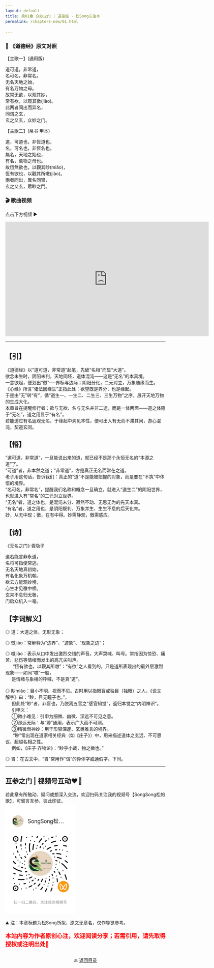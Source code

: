 ```yaml
---
layout: default
title: 第01章 众妙之门 | 道德经 · 松Song心注本
permalink: /chapters-new/01.html

---
```


### 📜 《道德经》原文对照
【主歌一】(通用版)<br>

道可道，非常道，<br>
名可名，非常名。<br>
无名天地之始，<br>
有名万物之母。<br>
故常无欲，以观其妙，<br>
常有欲，以观其徼(jiào)。<br>
此两者同出而异名，<br>
同谓之玄，<br>
玄之又玄，众妙之门。<br>

【主歌二】(帛书·甲本)<br>

道，可道也，非恆道也，<br>
名，可名也，非恆名也。<br>
無名，天地之始也，<br>
有名，萬物之母也。<br>
故恆無欲也，以觀其眇(miǎo)，<br>
恆有欲也，以觀其所噭(jiào)。<br>
兩者同出，異名同胃，<br>
玄之又玄，眾眇之門。<br>

### 🎬 歌曲视频
点击下方视频 ▶️
<iframe src="https://streamable.com/e/gjo6ka" width="640" height="360" frameborder="0" allowfullscreen loading="lazy"></iframe>

---

## 【引】

《道德经》以“道可道，非常道”起笔，先破“名相”而显“大道”。<br>
 欲念未生时，阴阳未判，天地同坯，道体混沌——这是“无名”的本真境。<br>
 一念欲起，便划出“徼”──界标与边际；阴阳分化，二元对立，万象随缘而生。<br>
 《心经》所言“诸法因缘生”正指此处：欲望既是界分，也是缘起。<br>
 于是由“无”转“有”，循“道生一、一生二、二生三、三生万物”之序，展开天地万物的生成大化。<br>
 本章旨在提醒修行者：欲与无欲、名与无名并非二途，而是一体两面——道之体隐于“无名”，道之用显于“有名”。<br>
 若能透过有名返观无名，于缘起中洞见本性，便可出入有无而不滞其间，游心混沌，契道玄同。<br>

## 【悟】

  “道可道，非常道”，一旦能说出来的道，就已经不是那个永恒无名的“本源之道”了。<br>
  “可道”者，非本然之道；“非常道”，方是真正无名而常在之道。<br>
  老子用这句话，告诉我们：真正的“道”不是能被把握的对象，而是要在“不执”中体悟的境界。<br>
  “名可名，非常名”，提醒我们名称和概念一旦确立，就进入“道生二”的阴阳世界，也就进入有“常名”的二元对立世界。<br>
  “无名”者，道之体也，是混沌未分、寂然不动、无思无为的先天本真。<br>
  “有名”者，道之用也，是阴阳既判、万象并生、生生不息的后天化育。<br>
   妙，从无中现；徼，在有中得。妙需静观，徼需感应。<br>

## 【诗】
《无名之门》·青隐子

道若能言非永道，<br>
名将可指便常逃。<br>
无名天地真初始，<br>
有名化象万机朝。<br>
欲去方能观妙境，<br>
心生才见徼中桥。<br>
玄来不息归无极，<br>
门启众机入一毫。<br>

## 【字词解义】

◎ 道：大道之体，无形无象；<br>

◎ 徼jiǎo：常解释为“边界”、“迹象”、“现象之边”；<br>

◎ 噭jiào：表示从口中发出激烈交错的声音。大声哭喊、叫号。常指因为惊恐、痛苦、悲伤等情绪而发出的高亢尖叫声。<br>
&nbsp;&nbsp; &nbsp;&nbsp; “恆有欲也，以觀其所噭”：“有欲”之人看到的，只是道所表现出的最外层激烈现象——如同“噭”一般，<br>
&nbsp;&nbsp; &nbsp;&nbsp;是情绪与象相的呼喊，不是真“道”。<br>
&nbsp;&nbsp; &nbsp;&nbsp;    
◎ 眇miǎo：目小不明、视而不见。古时用以指眼盲或独目（独眼）之人，《说文解字》曰：“眇，目无瞳子也。”，<br>
&nbsp;&nbsp; &nbsp;&nbsp;但此处“眇”者，非盲也，乃脱离五官之“感官知觉”，返归本觉之“内明神识”。<br>
&nbsp;&nbsp; &nbsp;&nbsp;引申义：<br>
&nbsp;&nbsp; &nbsp;&nbsp;①微小难见：引申为细微、幽微、深远不可见之意。<br>
&nbsp;&nbsp; &nbsp;&nbsp;②渺远无际：与“渺”通用，表示广大而不可测。<br>
&nbsp;&nbsp; &nbsp;&nbsp;③精微而神妙：用于形容深邃、玄奥难言的境界。<br>
&nbsp;&nbsp; &nbsp;&nbsp; “眇”常出现在道家相关经典（如《庄子》）中，用来描述道体之玄远、不可思议、超越名相之性。<br>
&nbsp;&nbsp; &nbsp;&nbsp;例如，《庄子·齐物论》：“眇乎小哉，物之微也。”<br>

◎ 胃：在古文中，“胃”常用作“谓”的异体字或通假字。下同。<br>

---
##  互参之门 | 视频号互动❤️🤝

若此章有所触动、疑问或想深入交流，欢迎扫码关注我的视频号【SongSong松的歌】，可留言互参、彼此印证。<br>
<img src="../img/qrcode_songsong.jpg" alt="扫码进入视频号" width="220">

⛰️ 注：本章标题为松Song所拟，原文无章名，仅作导览参考。<br>
<p style="color:red; font-size:18px; font-weight:bold;">
本站内容为作者原创心注，欢迎阅读分享；若需引用，请先取得授权或注明出处🙏
</p>

<p style="text-align:center; margin-top:2em;">
  🔙 <a href="{{ '/' | relative_url }}#catalog">返回目录</a>
</p>
